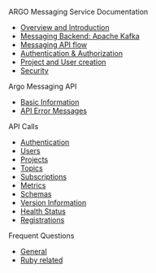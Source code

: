 ARGO Messaging Service Documentation

-   [Overview and Introduction](overview.md)
-   [Messaging Backend: Apache Kafka](msg_backend.md)
-   [Messaging API flow](msg_flow.md)
-   [Authentication & Authorization](auth.md)
-   [Project and User creation](projects_users.md)
-   [Security](security.md)

Argo Messaging API

-   [Basic Information](api_basic.md)
-   [API Error Messages](api_errors.md)

API Calls

-   [Authentication](api_auth.md)
-   [Users](api_users.md)
-   [Projects](api_projects.md)
-   [Topics](api_topics.md)
-   [Subscriptions](api_subs.md)
-   [Metrics](api_metrics.md)
-   [Schemas](api_schemas.md)
-   [Version Information](api_version.md)
-   [Health Status](api_health.md)
-   [Registrations](api_registrations.md)

Frequent Questions

-   [General](qa_general_questions.md)
-   [Ruby related](qa_ruby.md)

